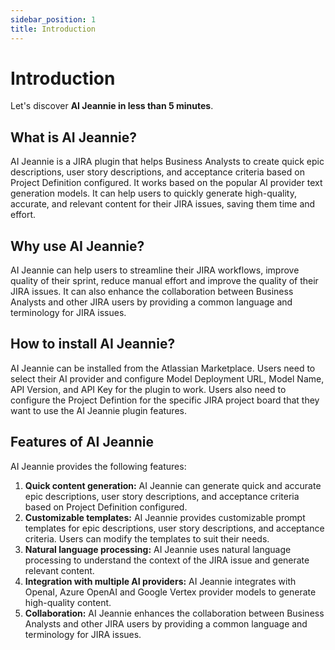 ```yaml
---
sidebar_position: 1
title: Introduction
---
```


# Introduction

Let's discover **AI Jeannie in less than 5 minutes**.

## What is AI Jeannie?

AI Jeannie is a JIRA plugin that helps Business Analysts to create quick epic descriptions, user story descriptions, and acceptance criteria based on Project Definition configured. It works based on the popular AI provider text generation models. It can help users to quickly generate high-quality, accurate, and relevant content for their JIRA issues, saving them time and effort.

## Why use AI Jeannie?

AI Jeannie can help users to streamline their JIRA workflows, improve quality of their sprint, reduce manual effort and improve the quality of their JIRA issues. It can also enhance the collaboration between Business Analysts and other JIRA users by providing a common language and terminology for JIRA issues.

## How to install AI Jeannie?

AI Jeannie can be installed from the Atlassian Marketplace. Users need to select their AI provider and configure Model Deployment URL, Model Name, API Version, and API Key for the plugin to work. Users also need to configure the Project Defintion for the specific JIRA project board that they want to use the AI Jeannie plugin features.

## Features of AI Jeannie

AI Jeannie provides the following features:

1. **Quick content generation:** AI Jeannie can generate quick and accurate epic descriptions, user story descriptions, and acceptance criteria based on Project Definition configured.
2. **Customizable templates:** AI Jeannie provides customizable prompt templates for epic descriptions, user story descriptions, and acceptance criteria. Users can modify the templates to suit their needs.
3. **Natural language processing:** AI Jeannie uses natural language processing to understand the context of the JIRA issue and generate relevant content.
4. **Integration with multiple AI providers:** AI Jeannie integrates with OpenaI, Azure OpenAI and Google Vertex provider models to generate high-quality content.
5. **Collaboration:** AI Jeannie enhances the collaboration between Business Analysts and other JIRA users by providing a common language and terminology for JIRA issues.
